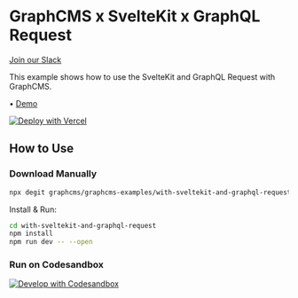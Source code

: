 # GraphCMS x SvelteKit x GraphQL Request

[Join our Slack](https://slack.graphcms.com)

This example shows how to use the SvelteKit and GraphQL Request with
GraphCMS.

• [Demo](https://with-sveltekit-and-graphql-request.vercel.app/)

[![Deploy with Vercel](https://vercel.com/button)](https://vercel.com/import/project?template=https://github.com/GraphCMS/graphcms-examples/tree/master/with-sveltekit-and-graphql-request)

## How to Use

### Download Manually

```bash
npx degit graphcms/graphcms-examples/with-sveltekit-and-graphql-request
```

Install & Run:

```bash
cd with-sveltekit-and-graphql-request
npm install
npm run dev -- --open
```

### Run on Codesandbox

[![Develop with Codesandbox](https://codesandbox.io/static/img/play-codesandbox.svg)](https://codesandbox.io/s/github/GraphCMS/graphcms-examples/tree/master/with-sveltekit-and-graphql-request)
